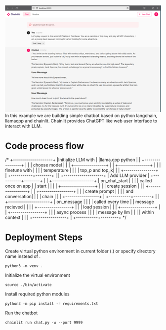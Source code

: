 ![chatbot](./example.png)
In this example we are building simple chatbot based on python langchain, llamacpp and chainlit.
Chainlit provides ChatGPT like web user interface to interact with LLM.

# Code process flow

/*
+--------------------+
|Initialize LLM with |
|llama.cpp python    |
| +----------------+ |
| | choose model   | |
| +----------------+ |
| +----------------+ |
| | finetune with  | |
| | temperature    | | 
| | top_p and top_k| |
| +----------------+ |
+-----------+--------+
            |
            |
+--------------------+
| Add LLM provider   |
+-----------+--------+
            |
            |
+---------------------+
| on_chat_start       |
|                     |
| called once on app  |
| start               |
|                     |
| +-----------------+ |
| | create session  | |
| +-----------------+ |
| +-----------------+ |
| | create prompt   | |
| | and conversation| | 
| | chain           | |
| +-----------------+ |
+-----------+---------+
            |
            |
+---------------------+
| on_message          |
|                     |
| called every time   |
| message recieved    |
|                     |
| +-----------------+ |
| | load session    | |
| +-----------------+ |
| +-----------------+ |
| | async process   | |
| | message by llm  | | 
| | within context  | |
| +-----------------+ |
+-----------+---------+
 */
 
# Deployment Steps

Create virtual python environment in current folder (.) or specify directory name instead of .

```
python3 -m venv .
```

Initialize the virtual environment

```
source ./bin/activate
```

Install required python modules

```
python3 -m pip install -r requirements.txt
```

Run the chatbot

```
chainlit run chat.py -w --port 9999
```